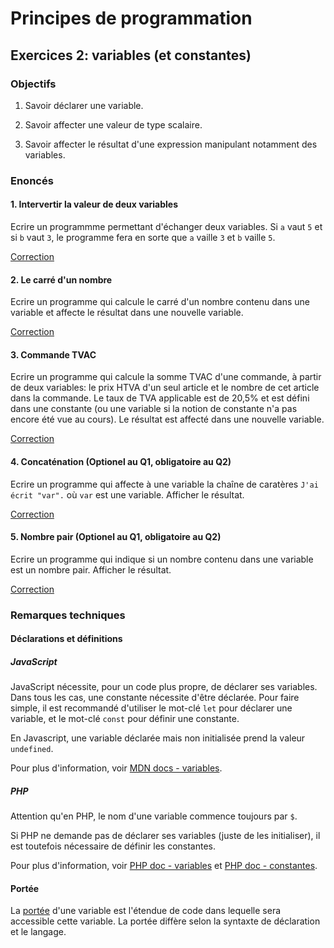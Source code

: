 # Principes de programmation

## Exercices 2: variables (et constantes)

### Objectifs

 1. Savoir déclarer une variable.

 2. Savoir affecter une valeur de type scalaire.

 3. Savoir affecter le résultat d'une expression manipulant notamment des variables.

### Enoncés

#### 1. Intervertir la valeur de deux variables

Ecrire un programmme permettant d'échanger deux variables. Si `a` vaut `5` et si `b` vaut `3`, le programme fera en sorte que `a` vaille `3` et `b` vaille `5`.

[Correction](./corrections/a-inversion/)

#### 2. Le carré d'un nombre

Ecrire un programme qui calcule le carré d'un nombre contenu dans une variable et affecte le résultat dans une nouvelle variable.

[Correction](./corrections/b-square/)

#### 3. Commande TVAC

Ecrire un programme qui calcule la somme TVAC d'une commande, à partir de deux variables: le prix HTVA d'un seul article et le nombre de cet article dans la commande. Le taux de TVA applicable est de 20,5% et est défini dans une constante (ou une variable si la notion de constante n'a pas encore été vue au cours). Le résultat est affecté dans une nouvelle variable.

[Correction](./corrections/c-vat/)

#### 4. Concaténation (Optionel au Q1, obligatoire au Q2)

Ecrire un programme qui affecte à une variable la chaîne de caratères `J'ai écrit "var".` où `var` est une variable. Afficher le résultat.

[Correction](./corrections/d-concat/)

#### 5. Nombre pair (Optionel au Q1, obligatoire au Q2)

Ecrire un programme qui indique si un nombre contenu dans une variable est un nombre pair. Afficher le résultat.

[Correction](./corrections/e-even/)

### Remarques techniques

#### Déclarations et définitions

##### JavaScript

JavaScript nécessite, pour un code plus propre, de déclarer ses variables. Dans tous les cas, une constante nécessite d'être déclarée. Pour faire simple, il est recommandé d'utiliser le mot-clé `let` pour déclarer une variable, et le mot-clé `const` pour définir une constante.

En Javascript, une variable déclarée mais non initialisée prend la valeur `undefined`.

Pour plus d'information, voir [MDN docs - variables](https://developer.mozilla.org/fr/docs/Web/JavaScript/Guide/Grammar_and_types#d%C3%A9clarations).

##### PHP

Attention qu'en PHP, le nom d'une variable commence toujours par `$`. 

Si PHP ne demande pas de déclarer ses variables (juste de les initialiser), il est toutefois nécessaire de définir les constantes.

Pour plus d'information, voir [PHP doc - variables](https://www.php.net/manual/fr/language.variables.php) et [PHP doc - constantes](https://www.php.net/manual/fr/language.constants.php).

#### Portée

La [portée](https://fr.wikipedia.org/wiki/Port%C3%A9e_(informatique)) d'une variable est l'étendue de code dans lequelle sera accessible cette variable. La portée diffère selon la syntaxte de déclaration et le langage.
